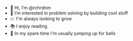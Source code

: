 - 👋 Hi, I’m @rchrdnm
- 👀 I’m interested in problem solving by building cool stuff
- 📈 I'm always looking to grow
- 📚 I enjoy reading 
- 🏐 In my spare time I'm usually jumping up for balls
<!---
rchrdnm/rchrdnm is a ✨ special ✨ repository because its `README.md` (this file) appears on your GitHub profile.
You can click the Preview link to take a look at your changes.
--->
